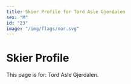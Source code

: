```yaml
---
title: Skier Profile for Tord Asle Gjerdalen
sex: "M"
id: "23"
image: "/img/flags/nor.svg" 
---
```


# Skier Profile

This page is for: Tord Asle Gjerdalen.
    